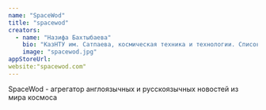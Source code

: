 ```yaml
---
name: "SpaceWod"
title: "spacewod"
creators:
  - name: "Назифа Бахтыбаева"
    bio: "КазНТУ им. Сатпаева, космическая техника и технологии. Список 100 новых лиц Казахстана на strategy2050.kz. Призер олимпиады по физике от МОФ «KATEV» (2007, 2008), победитель областных научных соревнований в секции «Наука о Земле и космосе» (2011, 2012 гг.), Международной научной олимпиады по общеобразовательным предметам «I-SWEEEP» (США, штат Техас, г. Хьюстон, май 2012 г.)"
    image: "spacewod.jpg"
appStoreUrl:
website:"spacewod.com"
---
```


SpaceWod - агрегатор англоязычных и русскоязычных новостей из мира космоса
